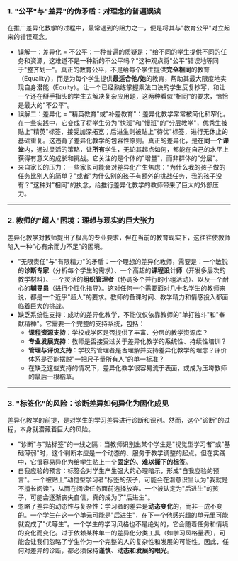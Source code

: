 ### 1. "公平"与"差异"的伪矛盾：对理念的普遍误读

在推广差异化教学的过程中，最常遇到的阻力之一，便是将其与"教育公平"对立起来的错误观念。

- 误解一：差异化 = 不公平：一种普遍的质疑是："给不同的学生提供不同的任务和资源，这难道不是一种新的不公平吗？"这种观点将"公平"错误地等同于"整齐划一"。真正的教育公平，不是给每个学生提供**完全相同**的教育（Equality），而是为每个学生提供**最适合他/她**的教育，帮助其最大限度地实现自身潜能（Equity）。让一个已经熟练掌握乘法口诀的学生反复抄写，和让一个还在掰手指头的学生去解决复杂应用题，这两种看似"相同"的要求，恰恰是最大的"不公平"。
- 误解二：差异化 = "精英教育"或"补差教育"：差异化教学常常被简化和窄化。在一些实践中，它变成了将学生分为"快班"和"慢班"的"分层教学"，优秀生被贴上"精英"标签，接受加深拓宽；后进生则被贴上"待优"标签，进行无休止的基础重复。这违背了差异化教学的包容性原则。真正的差异化，是在**同一个课堂**内，通过灵活的策略，让**所有**学生，无论其起点如何，都能在自己的水平上获得有意义的成长和挑战。它关注的是个体的"增量"，而非群体的"分层"。
- 来自家长的压力：一些家长可能会对差异化产生焦虑："为什么我的孩子做的任务比别人的简单？"或者"为什么别的孩子有额外的挑战任务，我的孩子没有？"这种对"相同"的执念，给推行差异化教学的教师带来了巨大的外部压力。

---

### 2. 教师的"超人"困境：理想与现实的巨大张力

差异化教学对教师提出了极高的专业要求，但在当前的教育现实下，这往往使教师陷入一种"心有余而力不足"的困境。

- "无限责任"与"有限精力"的矛盾：一个理想的差异化教师，需要是：一个敏锐的**诊断专家**（分析每个学生的需求）、一个高超的**课程设计师**（开发多层次的教学材料）、一个灵活的**组织管理者**（协调多个并行的小组活动）、以及一个耐心的**辅导员**（进行个性化指导）。这对任何一个需要面对几十名学生的教师来说，都是一个近乎"超人"的要求。教师的备课时间、教学精力和情感投入都面临着巨大的挑战。
- 缺乏系统性支持：成功的差异化教学，不能仅仅依靠教师的"单打独斗"和"奉献精神"。它需要一个完整的支持系统，包括：
  - **课程资源支持**：学校或学区是否提供了丰富、分层的教学资源库？
  - **专业发展支持**：教师是否接受过关于差异化教学的系统性、持续性培训？
  - **管理与评价支持**：学校的管理者是否理解并支持差异化教学的理念？评价体系是否能摆脱"一把尺子量所有人"的单一标准？
  - 在缺乏这些支持的情况下，差异化教学很容易流于表面，或成为压垮教师的最后一根稻草。

---

### 3. "标签化"的风险：诊断差异如何异化为固化成见

差异化教学的前提，是对学生的学习差异进行诊断和识别。然而，这个"诊断"的过程，本身就潜藏着巨大的风险。

- "诊断"与"贴标签"的一线之隔：当教师识别出某个学生是"视觉型学习者"或"基础薄弱"时，这个判断本应是一个动态的、服务于教学调整的起点。但在实践中，它很容易异化为给学生贴上一个**固定的、难以撕下的标签**。
- 自我应验的预言：标签会对学生产生强大的心理暗示，形成"自我应验的预言"。一个被贴上"动觉型学习者"标签的孩子，可能会在潜意识里认为"我就是不擅长阅读"，从而在阅读任务面前选择放弃。一个被认定为"后进生"的孩子，可能会逐渐丧失自信，真的成为了"后进生"。
- 忽略了差异的动态性与复杂性：学习者的差异是**动态变化**的，而非一成不变的。一个学生在这一个单元可能是"后进生"，在下一个他感兴趣的单元里可能就变成了"优等生"。一个学生的学习风格也不是绝对的，它会随着任务和情境的变化而变化。过于依赖某种单一的差异化分类工具（如学习风格量表），可能会让我们忽略了学生作为一个完整的人的复杂性和发展的可能性。因此，任何对差异的诊断，都必须保持**谨慎、动态和发展的眼光**。
